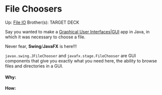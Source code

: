 # File Choosers

Up: [File IO](file_io)
Brother(s):
TARGET DECK

Say you wanted to make a [Graphical User Interfaces|GUI](graphical_user_interfaces|gui) app in Java, in which it was necessary to choose a file.

Never fear, **Swing**/**JavaFX** is here!!!

`javax.swing.JFileChooser` and `javafx.stage.FileChooser` are GUI components that give you exactly what you need here, the ability to browse files and directories in a GUI.




































#### Why:
#### How:









